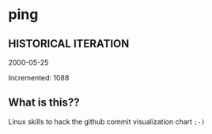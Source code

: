 # ping

## HISTORICAL ITERATION
2000-05-25

Incremented: 1088

## What is this?? 
Linux skills to hack the github commit visualization chart `;-)`
